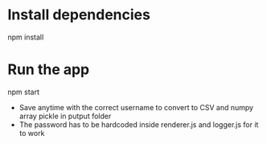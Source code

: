 # Install dependencies
npm install
# Run the app
npm start

- Save anytime with the correct username to convert to CSV and numpy array pickle in putput folder
- The password has to be hardcoded inside renderer.js and logger.js for it to work

